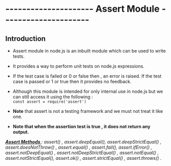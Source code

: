 # --------------------- Assert Module ---------------------

## Introduction
- Assert module in node.js is an inbuilt module which can be used to write tests. 
- It provides a way to perform unit tests on node.js expressions. 
- If the test case is failed or 0 or false then , an error is raised. If the test case is passed or 1 or true then it provides no feedback. 
- Although this module is intended for only internal use in node.js but we can still access it using the following :<br>
     ```const assert = require('assert')```

- <b>Note</b> that assert is not a testing framework and we must not treat it like one.
- <b>Note that when the assertion test is true , it does not return any output.</b>


<i> <b>[Assert Methods ](https://www.w3schools.com/nodejs/ref_assert.asp)</b> : assert() , assert.deepEqual(), assert.deepStrictEqual() , assert.doesNotThrow() , assert.equal() , assert.fail(), assert.ifError() , assert.notDeepEqual() , assert.notDeepStrictEqual() , assert.notEqual() , assert.notStrictEqual(), assert.ok() , assert.strictEqual() , assert.throws() .
</i>



